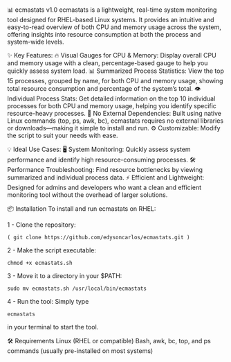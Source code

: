 📊 ecmastats v1.0
ecmastats is a lightweight, real-time system monitoring tool designed for RHEL-based Linux systems. It provides an intuitive and easy-to-read overview of both CPU and memory usage across the system, offering insights into resource consumption at both the process and system-wide levels.

✨ Key Features:
      🔥 Visual Gauges for CPU & Memory: Display overall CPU and memory usage with a clean, percentage-based gauge to help you quickly assess system load.
      📊 Summarized Process Statistics: View the top 15 processes, grouped by name, for both CPU and memory usage, showing total resource consumption and percentage of the system’s total.
      👁️ Individual Process Stats: Get detailed information on the top 10 individual processes for both CPU and memory usage, helping you identify specific resource-heavy processes.
      🚀 No External Dependencies: Built using native Linux commands (top, ps, awk, bc), ecmastats requires no external libraries or downloads—making it simple to install and run.
      ⚙️ Customizable: Modify the script to suit your needs with ease.

💡 Ideal Use Cases:
      🖥️ System Monitoring: Quickly assess system performance and identify high resource-consuming processes.
      🛠️ Performance Troubleshooting: Find resource bottlenecks by viewing summarized and individual process data.
      ⚡ Efficient and Lightweight: Designed for admins and developers who want a clean and efficient monitoring tool without the overhead of larger solutions.

📦 Installation
To install and run ecmastats on RHEL:

1 - Clone the repository:
```
( git clone https://github.com/edysoncarlos/ecmastats.git )
```
2 - Make the script executable:
```
chmod +x ecmastats.sh
```
3 - Move it to a directory in your $PATH:
```
sudo mv ecmastats.sh /usr/local/bin/ecmastats
```
4 - Run the tool: Simply type 
```
ecmastats
```

in your terminal to start the tool.


🛠️ Requirements
Linux (RHEL or compatible)
Bash, awk, bc, top, and ps commands (usually pre-installed on most systems)

